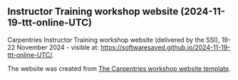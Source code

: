 ## Instructor Training workshop website (2024-11-19-ttt-online-UTC)

Carpentries Instructor Training workshop website (delivered by the SSI), 19-22 November 2024 - visible at: https://softwaresaved.github.io/2024-11-19-ttt-online-UTC/.

The website was created from [The Carpentries workshop website template](https://github.com/carpentries/workshop-template).
